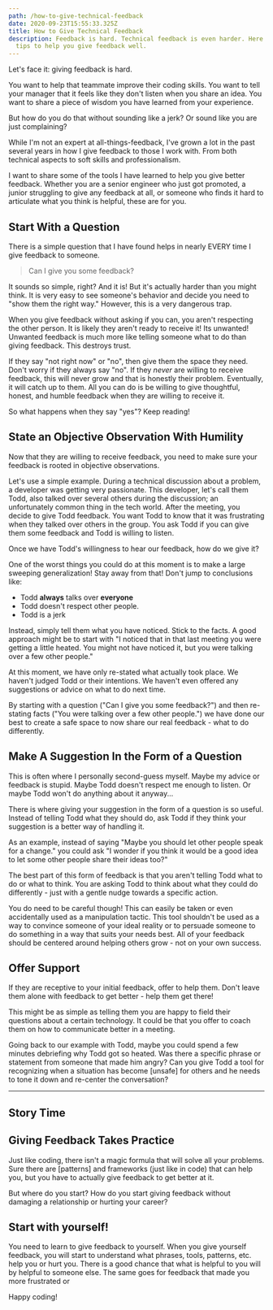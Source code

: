 ```yaml
---
path: /how-to-give-technical-feedback
date: 2020-09-23T15:55:33.325Z
title: How to Give Technical Feedback
description: Feedback is hard. Technical feedback is even harder. Here are some
  tips to help you give feedback well.
---
```

Let's face it: giving feedback is hard. 

You want to help that teammate improve their coding skills. You want to tell your manager that it feels like they don't listen when you share an idea. You want to share a piece of wisdom you have learned from your experience.

But how do you do that without sounding like a jerk? Or sound like you are just complaining? 

While I'm not an expert at all-things-feedback, I've grown a lot in the past several years in how I give feedback to those I work with. From both technical aspects to soft skills and professionalism. 

I want to share some of the tools I have learned to help you give better feedback. Whether you are a senior engineer who just got promoted, a junior struggling to give any feedback at all, or someone who finds it hard to articulate what you think is helpful, these are for you.

## Start With a Question

There is a simple question that I have found helps in nearly EVERY time I give feedback to someone.

> Can I give you some feedback?

It sounds so simple, right? And it is! But it's actually harder than you might think. It is very easy to see someone's behavior and decide you need to "show them the right way." However, this is a very dangerous trap. 

When you give feedback without asking if you can, you aren't respecting the other person. It is likely they aren't ready to receive it! Its unwanted! Unwanted feedback is much more like telling someone what to do than giving feedback. This destroys trust.

If they say "not right now" or "no", then give them the space they need. Don't worry if they always say "no". If they *never* are willing to receive feedback, this will never grow and that is honestly their problem. Eventually, it will catch up to them. All you can do is be willing to give thoughtful, honest, and humble feedback when they are willing to receive it.

So what happens when they say "yes"? Keep reading!

## State an Objective Observation With Humility

Now that they are willing to receive feedback, you need to make sure your feedback is rooted in objective observations. 

Let's use a simple example. During a technical discussion about a problem, a developer was getting very passionate. This developer, let's call them Todd, also talked over several others during the discussion;  an unfortunately common thing in the tech world. After the meeting, you decide to give Todd feedback. You want Todd to know that it was frustrating when they talked over others in the group. You ask Todd if you can give them some feedback and Todd is willing to listen.

Once we have Todd's willingness to hear our feedback, how do we give it?

One of the worst things you could do at this moment is to make a large sweeping generalization! Stay away from that! Don't jump to conclusions like:

* Todd **always** talks over **everyone** 
* Todd doesn't respect other people.
* Todd is a jerk

Instead, simply tell them what you have noticed. Stick to the facts. A good approach might be to start with "I noticed that in that last meeting you were getting a little heated. You might not have noticed it, but you were talking over a few other people."

At this moment, we have only re-stated what actually took place. We haven't judged Todd or their intentions. We haven't even offered any suggestions or advice on what to do next time. 

By starting with a question ("Can I give you some feedback?") and then re-stating facts ("You were talking over a few other people.") we have done our best to create a safe space to now share our real feedback - what to do differently.

## Make A Suggestion In the Form of a Question

This is often where I personally second-guess myself. Maybe my advice or feedback is stupid. Maybe Todd doesn't respect me enough to listen. Or maybe Todd won't do anything about it anyway...

There is where giving your suggestion in the form of a question is so useful. Instead of telling Todd what they should do, ask Todd if they think your suggestion is a better way of handling it. 

As an example, instead of saying "Maybe you should let other people speak for a change." you could ask "I wonder if you think it would be a good idea to let some other people share their ideas too?" 

The best part of this form of feedback is that you aren't telling Todd what to do or what to think. You are asking Todd to think about what they could do differently - just with a gentle nudge towards a specific action. 

You do need to be careful though! This can easily be taken or even accidentally used as a manipulation tactic. This tool shouldn't be used as a way to convince someone of your ideal reality or to persuade someone to do something in a way that suits your needs best. All of your feedback should be centered around helping others grow - not on your own success.

## Offer Support

If they are receptive to your initial feedback, offer to help them. Don't leave them alone with feedback to get better - help them get there! 

This might be as simple as telling them you are happy to field their questions about a certain technology. It could be that you offer to coach them on how to communicate better in a meeting. 

Going back to our example with Todd, maybe you could spend a few minutes debriefing why Todd got so heated. Was there a specific phrase or statement from someone that made him angry? Can you give Todd a tool for recognizing when a situation has become \[unsafe] for others and he needs to tone it down and re-center the conversation?

- - -

## Story Time

## Giving Feedback Takes Practice

Just like coding, there isn't a magic formula that will solve all your problems. Sure there are \[patterns] and frameworks (just like in code) that can help you, but you have to actually give feedback to get better at it.

But where do you start? How do you start giving feedback without damaging a relationship or hurting your career? 

## Start with yourself!

You need to learn to give feedback to yourself. When you give yourself feedback, you will start to understand what phrases, tools, patterns, etc. help you or hurt you. There is a good chance that what is helpful to you will by helpful to someone else. The same goes for feedback that made you more frustrated or 

Happy coding!